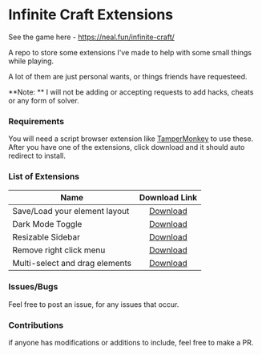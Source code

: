 # Infinite Craft Extensions
See the game here - https://neal.fun/infinite-craft/

A repo to store some extensions I've made to help with some small things while playing.

A lot of them are just personal wants, or things friends have requesteed.

**Note: ** I will not be adding or accepting requests to add hacks, cheats or any form of solver.

### Requirements

You will need a script browser extension like [TamperMonkey](https://chromewebstore.google.com/detail/tampermonkey/dhdgffkkebhmkfjojejmpbldmpobfkfo) to use these.
After you have one of the extensions, click download and it should auto redirect to install.

### List of Extensions

| Name                     |  Download Link |
|--------------------------|:-------------:|
| Save/Load your element layout     |  [Download](https://github.com/WooshiiDev/infinite-craft-extensions/raw/main/load-layout.user.js)   |
| Dark Mode Toggle         |  [Download](https://raw.githubusercontent.com/WooshiiDev/infinite-craft-extensions/main/dark-mode.user.js)   |
| Resizable Sidebar        |  [Download](https://raw.githubusercontent.com/WooshiiDev/infinite-craft-extensions/main/resizable-sidebar.user.js)   |
| Remove right click menu  |  [Download](https://raw.githubusercontent.com/WooshiiDev/infinite-craft-extensions/main/remove-context.user.js)   |
| Multi-select and drag elements |  [Download](https://raw.githubusercontent.com/WooshiiDev/infinite-craft-extensions/main/element-multi-select.user.js)   |

### Issues/Bugs

Feel free to post an issue, for any issues that occur.

### Contributions

if anyone has modifications or additions to include, feel free to make a PR.
